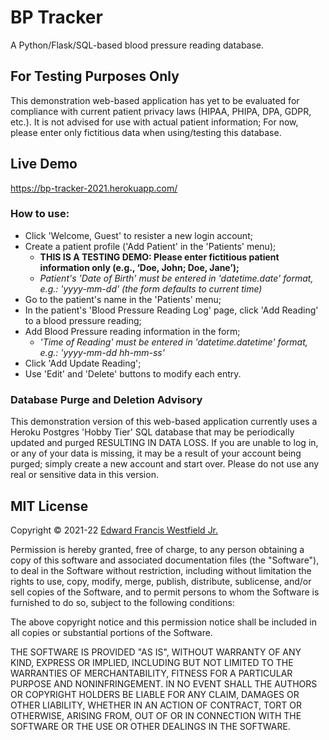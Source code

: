 # BP Tracker 

A Python/Flask/SQL-based blood pressure reading database. 

## For Testing Purposes Only 

This demonstration web-based application has yet to be evaluated for compliance with current patient privacy laws (HIPAA, PHIPA, DPA, GDPR, etc.). It is not advised for use with actual patient information; For now, please enter only fictitious data when using/testing this database. 

## Live Demo

https://bp-tracker-2021.herokuapp.com/

### How to use: 

* Click 'Welcome, Guest' to resister a new login account; 
* Create a patient profile ('Add Patient' in the 'Patients' menu); 
  * **THIS IS A TESTING DEMO: Please enter fictitious patient information only (e.g., ‘Doe, John; Doe, Jane’);**
  * _Patient's 'Date of Birth' must be entered in 'datetime.date' format, e.g.: 'yyyy-mm-dd' (the form defaults to current time)_
* Go to the patient's name in the 'Patients' menu;
* In the patient's 'Blood Pressure Reading Log' page, click 'Add Reading' to a blood pressure reading;
* Add Blood Pressure reading information in the form; 
  * _'Time of Reading' must be entered in 'datetime.datetime' format, e.g.: 'yyyy-mm-dd hh-mm-ss'_
* Click 'Add Update Reading';
* Use 'Edit' and 'Delete' buttons to modify each entry.

### Database Purge and Deletion Advisory 

This demonstration version of this web-based application currently uses a Heroku Postgres 'Hobby Tier' SQL database that may be periodically updated and purged RESULTING IN DATA LOSS. If you are unable to log in, or any of your data is missing, it may be a result of your account being purged; simply create a new account and start over. Please do not use any real or sensitive data in this version.

## MIT License

Copyright © 2021-22 [Edward Francis Westfield Jr.](https://www.edwestfieldjr.com/)

Permission is hereby granted, free of charge, to any person obtaining a copy of this software and associated documentation files (the "Software"), to deal in the Software without restriction, including without limitation the rights  to use, copy, modify, merge, publish, distribute, sublicense, and/or sell copies of the Software, and to permit persons to whom the Software is furnished to do so, subject to the following conditions:

The above copyright notice and this permission notice shall be included in all copies or substantial portions of the Software.

THE SOFTWARE IS PROVIDED "AS IS", WITHOUT WARRANTY OF ANY KIND, EXPRESS OR IMPLIED, INCLUDING BUT NOT LIMITED TO THE WARRANTIES OF MERCHANTABILITY, FITNESS FOR A PARTICULAR PURPOSE AND NONINFRINGEMENT. IN NO EVENT SHALL THE AUTHORS OR COPYRIGHT HOLDERS BE LIABLE FOR ANY CLAIM, DAMAGES OR OTHER LIABILITY, WHETHER IN AN ACTION OF CONTRACT, TORT OR OTHERWISE, ARISING FROM, OUT OF OR IN CONNECTION WITH THE SOFTWARE OR THE USE OR OTHER DEALINGS IN THE SOFTWARE.
